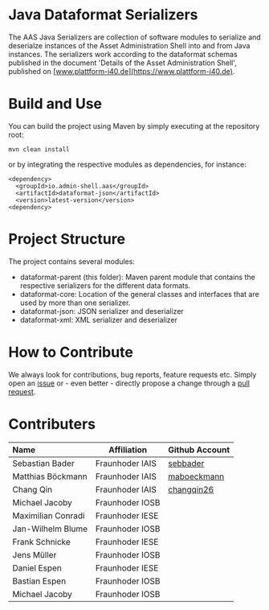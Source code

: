 # Java Dataformat Serializers

The AAS Java Serializers are collection of software modules to serialize and
deserialze instances of the Asset Administration Shell into and from Java
instances. The serializers work according to the dataformat schemas published in
the document 'Details of the Asset Administration Shell', published on
[www.plattform-i40.de](https://www.plattform-i40.de).


# Build and Use

You can build the project using Maven by simply executing at the repository
root:

`mvn clean install`

or by integrating the respective modules as dependencies, for instance:

```
<dependency>
  <groupId>io.admin-shell.aas</groupId>
  <artifactId>dataformat-json</artifactId>
  <version>latest-version</version>
<dependency>
```

# Project Structure

The project contains several modules:

- dataformat-parent (this folder): Maven parent module that contains the
respective serializers for the different data formats.
- dataformat-core: Location of the general classes and interfaces that are used
by more than one serializer.
- dataformat-json: JSON serializer and deserializer
- dataformat-xml: XML serializer and deserializer



# How to Contribute

We always look for contributions, bug reports, feature requests etc. Simply open
an [issue](https://github.com/admin-shell-io/java-serializer/issues) or - even
better - directly propose a change through a [pull request](https://github.com/admin-shell-io/java-serializer/pulls).


# Contributers

| Name | Affiliation | Github Account |
|:--| -- | -- |
| Sebastian Bader | Fraunhoder IAIS | [sebbader](https://github.com/sebbader) |
| Matthias Böckmann | Fraunhoder IAIS | [maboeckmann](https://github.com/maboeckmann) |
| Chang Qin | Fraunhoder IAIS | [changqin26](https://github.com/changqin26) |
| Michael Jacoby | Fraunhoder IOSB | []() |
| Maximilian Conradi | Fraunhoder IESE | []() |
| Jan-Wilhelm Blume | Fraunhoder IOSB | []() |
| Frank Schnicke | Fraunhoder IESE | []() |
| Jens Müller | Fraunhoder IOSB | []() |
| Daniel Espen | Fraunhoder IESE | []() |
| Bastian Espen | Fraunhoder IOSB | []() |
| Michael Jacoby | Fraunhoder IOSB | []() |
